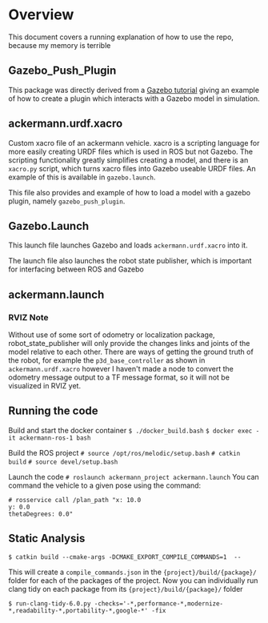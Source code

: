 # Overview

This document covers a running explanation of how to use the repo, because my memory is terrible

## Gazebo_Push_Plugin

This package was directly derived from a [Gazebo tutorial](http://gazebosim.org/tutorials?tut=plugins_model&cat=write_plugin) giving an example of how to create a plugin which interacts with a Gazebo model in simulation.

## ackermann.urdf.xacro

Custom xacro file of an ackermann vehicle. xacro is a scripting language for more easily creating URDF files which is used in ROS but not Gazebo. The scripting functionality greatly simplifies creating a model, and there is an `xacro.py` script, which turns xacro files into Gazebo useable URDF files. An example of this is available in `gazebo.launch`.

This file also provides and example of how to load a model with a gazebo plugin, namely `gazebo_push_plugin`.

## Gazebo.Launch

This launch file launches Gazebo and loads `ackermann.urdf.xacro` into it.

The launch file also launches the robot state publisher, which is important for interfacing between ROS and Gazebo

## ackermann.launch

### RVIZ Note

Without use of some sort of odometry or localization package, robot_state_publisher will only provide the changes links and joints of the model relative to each other. There are ways of getting the ground truth of the robot, for example the `p3d_base_controller` as shown in `ackermann.urdf.xacro` however I haven't made a node to convert the odometry message output to a TF message format, so it will not be visualized in RVIZ yet.

## Running the code
Build and start the docker container
`$ ./docker_build.bash`
`$ docker exec -it ackermann-ros-1 bash`

Build the ROS project
`# source /opt/ros/melodic/setup.bash`
`# catkin build`
`# source devel/setup.bash`

Launch the code
`# roslaunch ackermann_project ackermann.launch`
You can command the vehicle to a given pose using the command:
```
# rosservice call /plan_path "x: 10.0
y: 0.0
thetaDegrees: 0.0"
```

## Static Analysis

`$ catkin build --cmake-args -DCMAKE_EXPORT_COMPILE_COMMANDS=1  --`

This will create a `compile_commands.json` in the `{project}/build/{package}/` folder for each of the packages of the project.
Now you can individually run clang tidy on each package from its `{project}/build/{package}/` folder

`$ run-clang-tidy-6.0.py -checks='-*,performance-*,modernize-*,readability-*,portability-*,google-*' -fix`
